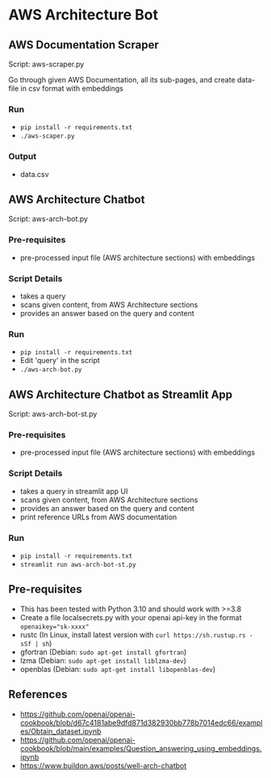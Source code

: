 # AWS Architecture Bot
## AWS Documentation Scraper
Script: aws-scraper.py

Go through given AWS Documentation, all its sub-pages, and create data-file in csv format with embeddings

### Run
- ```pip install -r requirements.txt```
- ```./aws-scaper.py```

### Output
- data.csv

## AWS Architecture Chatbot
Script: aws-arch-bot.py

### Pre-requisites
- pre-processed input file (AWS architecture sections) with embeddings

### Script Details 
- takes a query
- scans given content, from AWS Architecture sections
- provides an answer based on the query and content

### Run
- ```pip install -r requirements.txt```
- Edit 'query' in the script
- ```./aws-arch-bot.py```

## AWS Architecture Chatbot as Streamlit App
Script: aws-arch-bot-st.py

### Pre-requisites
- pre-processed input file (AWS architecture sections) with embeddings

### Script Details
- takes a query in streamlit app UI
- scans given content, from AWS Architecture sections
- provides an answer based on the query and content
- print reference URLs from AWS documentation

### Run
- ```pip install -r requirements.txt```
- ```streamlit run aws-arch-bot-st.py```

## Pre-requisites
- This has been tested with Python 3.10 and should work with >=3.8
- Create a file localsecrets.py with your openai api-key in the format
```openaikey="sk-xxxx"```
- rustc (In Linux, install latest version with ```curl https://sh.rustup.rs -sSf | sh```)
- gfortran (Debian: ```sudo apt-get install gfortran```)
- lzma (Debian: ```sudo apt-get install liblzma-dev```)
- openblas (Debian: ```sudo apt-get install libopenblas-dev```)

## References
- https://github.com/openai/openai-cookbook/blob/d67c4181abe9dfd871d382930bb778b7014edc66/examples/Obtain_dataset.ipynb
- https://github.com/openai/openai-cookbook/blob/main/examples/Question_answering_using_embeddings.ipynb
- https://www.buildon.aws/posts/well-arch-chatbot
